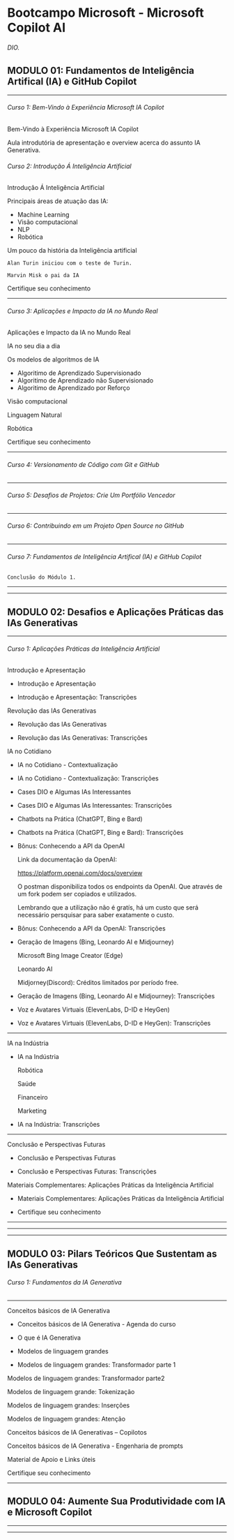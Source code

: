 # Bootcampo Microsoft - Microsoft Copilot AI
###### DIO.

## MODULO 01: Fundamentos de Inteligência Artifical (IA) e GitHub Copilot
---
###### Curso 1: Bem-Vindo à Experiência Microsoft IA Copilot

Bem-Vindo à Experiência Microsoft IA Copilot

Aula introdutória de apresentação e overview acerca do assunto IA Generativa.

###### Curso 2: Introdução Á Inteligência Artificial

Introdução Á Inteligência Artificial

Principais áreas de atuação das IA:
* Machine Learning    
* Visão computacional
* NLP
* Robótica

Um pouco da história da Inteligência artificial

    Alan Turin iniciou com o teste de Turin.

    Marvin Misk o pai da IA

Certifique seu conhecimento

---

###### Curso 3: Aplicações e Impacto da IA no Mundo Real

Aplicações e Impacto da IA no Mundo Real

IA no seu dia a dia

Os modelos de algoritmos de IA

* Algoritimo de Aprendizado Supervisionado
* Algoritimo de Aprendizado não Supervisionado
* Algoritimo de Aprendizado por Reforço


Visão computacional


Linguagem Natural

Robótica

Certifique seu conhecimento

---
###### Curso 4: Versionamento de Código com Git e GitHub
---
###### Curso 5: Desafios de Projetos: Crie Um Portfólio Vencedor
---
###### Curso 6: Contribuindo em um Projeto Open Source no GitHub
---
###### Curso 7: Fundamentos de Inteligência Artifical (IA) e GitHub Copilot

    Conclusão do Módulo 1.

---
---
## MODULO 02: Desafios e Aplicações Práticas das IAs Generativas
---
###### Curso 1: Aplicações Práticas da Inteligência Artificial

Introdução e Apresentação

- Introdução e Apresentação

- Introdução e Apresentação: Transcrições

Revolução das IAs Generativas

- Revolução das IAs Generativas

- Revolução das IAs Generativas: Transcrições

IA no Cotidiano

- IA no Cotidiano - Contextualização

- IA no Cotidiano - Contextualização: Transcrições

- Cases DIO e Algumas IAs Interessantes

- Cases DIO e Algumas IAs Interessantes: Transcrições

- Chatbots na Prática (ChatGPT, Bing e Bard)

- Chatbots na Prática (ChatGPT, Bing e Bard): Transcrições

- Bônus: Conhecendo a API da OpenAI

    Link da documentação da OpenAI:

    https://platform.openai.com/docs/overview

    O postman disponibiliza todos os endpoints da OpenAI. Que através de um fork podem ser copiados e utilizados.

    Lembrando que a utilização não é gratís, há um custo que será necessário persquisar para saber exatamente o custo.


- Bônus: Conhecendo a API da OpenAI: Transcrições

- Geração de Imagens (Bing, Leonardo AI e Midjourney)

    Microsoft Bing Image Creator (Edge)

    Leonardo AI

    Midjorney(Discord): Créditos limitados por período free.
    
- Geração de Imagens (Bing, Leonardo AI e Midjourney): Transcrições

- Voz e Avatares Virtuais (ElevenLabs, D-ID e HeyGen)

- Voz e Avatares Virtuais (ElevenLabs, D-ID e HeyGen): Transcrições

---

IA na Indústria

- IA na Indústria

    Robótica

    Saúde

    Financeiro

    Marketing

- IA na Indústria: Transcrições

---

Conclusão e Perspectivas Futuras

- Conclusão e Perspectivas Futuras

- Conclusão e Perspectivas Futuras: Transcrições

Materiais Complementares: Aplicações Práticas da Inteligência Artificial

- Materiais Complementares: Aplicações Práticas da Inteligência Artificial

- Certifique seu conhecimento

---
---
---

## MODULO 03: Pilars Teóricos Que Sustentam as IAs Generativas

###### Curso 1: Fundamentos da IA Generativa
---

Conceitos básicos de IA Generativa

- Conceitos básicos de IA Generativa - Agenda do curso

- O que é IA Generativa

- Modelos de linguagem grandes

- Modelos de linguagem grandes: Transformador parte 1

Modelos de linguagem grandes: Transformador parte2

Modelos de linguagem grande: Tokenização

Modelos de linguagem grandes: Inserções

Modelos de linguagem grandes: Atenção

Conceitos básicos de IA Generativas – Copilotos

Conceitos básicos de IA Generativa - Engenharia de prompts

Material de Apoio e Links úteis

Certifique seu conhecimento

---
## MODULO 04: Aumente Sua Produtividade com IA e Microsoft Copilot
---
---